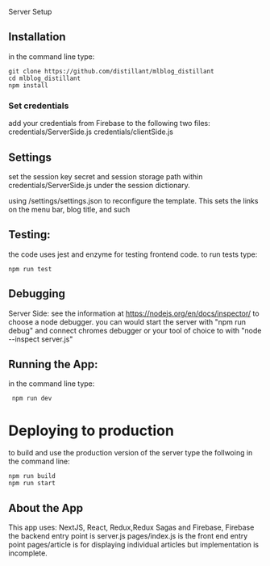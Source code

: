 
Server Setup

## Installation
in the command line type:
```
git clone https://github.com/distillant/mlblog_distillant
cd mlblog_distillant
npm install
```

### Set credentials
add your credentials from Firebase to the following two files:
credentials/ServerSide.js
credentials/clientSide.js

## Settings
set the session key secret and session storage path within credentials/ServerSide.js under the session dictionary.

using /settings/settings.json to reconfigure the template. This sets the links on the menu bar, blog title, and such

## Testing:
the code uses jest and enzyme for testing frontend code. to run tests type:
```
npm run test
```

## Debugging
Server Side:
see the information at https://nodejs.org/en/docs/inspector/ to choose a node debugger.
you can would start the server with "npm run debug" and connect chromes debugger
or your tool of choice to with "node --inspect server.js"

## Running the App:
in the command line type:
```
 npm run dev
```

# Deploying to production
to build and use the production version of the server type the follwoing in the command line:
```
npm run build
npm run start
````

## About the App
This app uses: NextJS, React, Redux,Redux Sagas and Firebase, Firebase
the backend entry point is server.js
pages/index.js is the front end entry point
pages/article is for displaying individual articles but implementation is incomplete.